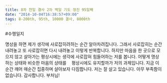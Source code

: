 ```yaml
---
title: 8차 천일 결사 2차 백일 기도 정진 95일째
date: "2014-10-04T16:38:57+09:00"
tags: 8-200th, 95th, 10000 결사, 8000th
---
```


#수행일지

명상을 하면 제가 생각에 사로잡히려하는 순간 알아차려집니다. 그래서 사로잡히는 순간 내려놓고 또 사로잡히면 다시 내려놓고 이렇게 반복합니다. 하지만 마음을 한 곳으로 모으지 않고 살아가는 평상시에는 생각에 사로잡혀 힘들어하는 저를 봅니다. 어떻게 명상하는 상태와 비슷한 마음의 상태를 ᅠ평상시에도 유지할까가 저의 과제입니다. 지금 이 순간 깨어 매순간 집중하며 살아보자 다짐합니다. 저는 잘 살고 있습니다. 아무 부족함이 없습니다. 감사합니다. 부처님!
